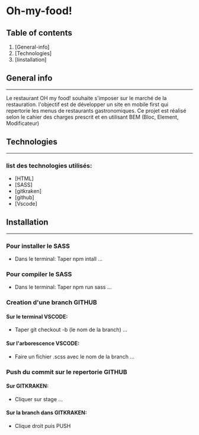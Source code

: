 # Oh-my-food!
## Table of contents
1. [General-info]
2. [Technologies]
3. [Iinstallation]
## General info
***
Le restaurant OH my food! souhaite s'imposer sur le marché de la restauration.
l'objectif est de développer un site en mobile first qui repertorie les menus de restaurants gastronomiques.
Ce projet est réalisé selon le cahier des charges prescrit et en utilisant BEM (Bloc, Element, Modificateur)
## Technologies
***
### list des technologies utilisés:
* [HTML]
* [SASS]
* [gitkraken]
* [github]
* [Vscode]
## Installation
***
### Pour installer le SASS
* Dans le terminal: Taper npm intall
...
### Pour compiler le SASS
* Dans le terminal: Taper npm run sass
...
### Creation d'une branch GITHUB
#### Sur le terminal VSCODE: 
* Taper git checkout -b (le nom de la branch)
...
#### Sur l'arborescence VSCODE: 
* Faire un fichier .scss avec le nom de la branch
...
### Push du commit sur le repertorie GITHUB 
#### Sur GITKRAKEN: 
* Cliquer sur stage
...
#### Sur la branch dans GITKRAKEN:
* Clique droit puis PUSH 
